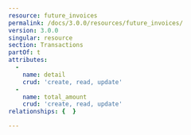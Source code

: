 ```yaml
---
resource: future_invoices
permalink: /docs/3.0.0/resources/future_invoices/
version: 3.0.0
singular: resource
section: Transactions
partOf: t
attributes:
  -
    name: detail
    crud: 'create, read, update'
  -
    name: total_amount
    crud: 'create, read, update'
relationships: {  }

---
```

